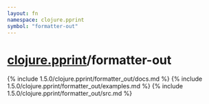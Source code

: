 ```yaml
---
layout: fn
namespace: clojure.pprint
symbol: "formatter-out"
---
```


# [clojure.pprint](../)/formatter-out

{% include 1.5.0/clojure.pprint/formatter_out/docs.md %}
{% include 1.5.0/clojure.pprint/formatter_out/examples.md %}
{% include 1.5.0/clojure.pprint/formatter_out/src.md %}

